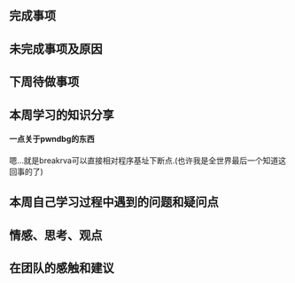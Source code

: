## 完成事项



## 未完成事项及原因



## 下周待做事项



## 本周学习的知识分享

#### 一点关于pwndbg的东西

嗯...就是breakrva可以直接相对程序基址下断点.(也许我是全世界最后一个知道这回事的了)



## 本周自己学习过程中遇到的问题和疑问点

## 情感、思考、观点

## 在团队的感触和建议


